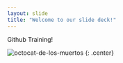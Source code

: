 ```yaml
---
layout: slide
title: "Welcome to our slide deck!"
---
```


Github Training!

![octocat-de-los-muertos](https://octodex.github.com/images/octocat-de-los-muertos.jpg)
{: .center}
